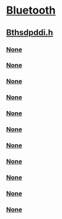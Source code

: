 # [Bluetooth](../_bltooth/index.md)
## [Bthsdpddi.h](index.md)
### [None](../bthsdpddi/nc-bthsdpddi-pbyteswapuint128.md)
### [None](../bthsdpddi/nc-bthsdpddi-pbyteswapuint64.md)
### [None](../bthsdpddi/nc-bthsdpddi-pbyteswapuuid128.md)
### [None](../bthsdpddi/nc-bthsdpddi-pconvertstreamtotree.md)
### [None](../bthsdpddi/nc-bthsdpddi-pconverttreetostream.md)
### [None](../bthsdpddi/nc-bthsdpddi-pgetnextelement.md)
### [None](../bthsdpddi/nc-bthsdpddi-pretrieveuint64.md)
### [None](../bthsdpddi/nc-bthsdpddi-pretrieveuuid128.md)
### [None](../bthsdpddi/nc-bthsdpddi-pvalidatestream.md)
### [None](../bthsdpddi/ns-bthsdpddi-_bthddi_sdp_node_interface.md)
### [None](../bthsdpddi/ns-bthsdpddi-_bthddi_sdp_parse_interface.md)
